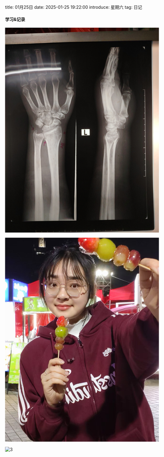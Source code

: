 title: 01月25日
date: 2025-01-25 19:22:00
introduce: 星期六
tag: 日记

#### 学习&记录
![1](/static/img/2025/01/25/1.jpg)

![2](/static/img/2025/01/25/2.jpg)

![3](/static/img/2025/01/25/3.jpg)

